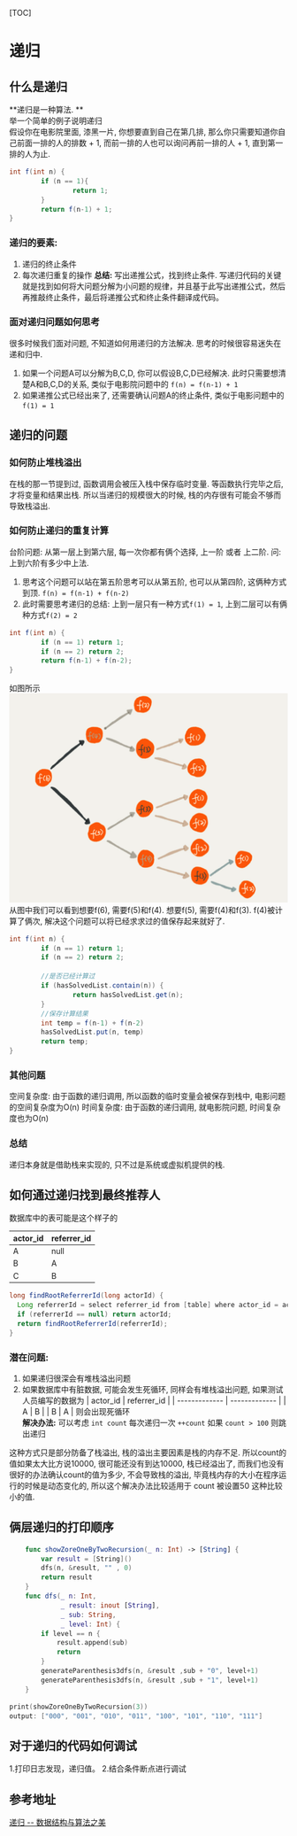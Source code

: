 [TOC]

# 递归

## 什么是递归
**递归是一种算法. **  
举一个简单的例子说明递归  
假设你在电影院里面, 漆黑一片, 你想要直到自己在第几排, 那么你只需要知道你自己前面一排的人的排数 + 1, 而前一排的人也可以询问再前一排的人 + 1, 直到第一排的人为止.   

```java
int f(int n) {
		if (n == 1){
				return 1;
		}
		return f(n-1) + 1;
}
```

### 递归的要素:

1. 递归的终止条件
2. 每次递归重复的操作
**总结:** 写出递推公式，找到终止条件. 
写递归代码的关键就是找到如何将大问题分解为小问题的规律，并且基于此写出递推公式，然后再推敲终止条件，最后将递推公式和终止条件翻译成代码。

### 面对递归问题如何思考
很多时候我们面对问题, 不知道如何用递归的方法解决. 思考的时候很容易迷失在递和归中.

1. 如果一个问题A可以分解为B,C,D, 你可以假设B,C,D已经解决. 此时只需要想清楚A和B,C,D的关系, 类似于电影院问题中的 `f(n) = f(n-1) + 1`
2. 如果递推公式已经出来了, 还需要确认问题A的终止条件, 类似于电影问题中的 `f(1) = 1`

## 递归的问题
### 如何防止堆栈溢出
在栈的那一节提到过, 函数调用会被压入栈中保存临时变量. 等函数执行完毕之后, 才将变量和结果出栈. 所以当递归的规模很大的时候, 栈的内存很有可能会不够而导致栈溢出. 

### 如何防止递归的重复计算
台阶问题: 从第一层上到第六层, 每一次你都有俩个选择, 上一阶 或者 上二阶. 问:上到六阶有多少中上法.

1. 思考这个问题可以站在第五阶思考可以从第五阶, 也可以从第四阶, 这俩种方式到顶. `f(n) = f(n-1) + f(n-2)`
2. 此时需要思考递归的总结: 上到一层只有一种方式`f(1) = 1`, 上到二层可以有俩种方式`f(2) = 2`
```java
int f(int n) {
		if (n == 1) return 1;
		if (n == 2) return 2;
		return f(n-1) + f(n-2);
}
```
如图所示
![image](../images/recursion.png)
从图中我们可以看到想要f(6), 需要f(5)和f(4). 想要f(5), 需要f(4)和f(3).  f(4)被计算了俩次, 解决这个问题可以将已经求求过的值保存起来就好了.

```java
int f(int n) {
		if (n == 1) return 1;
		if (n == 2) return 2;
		
		//是否已经计算过
		if (hasSolvedList.contain(n)) {
				return hasSolvedList.get(n);
		}
		//保存计算结果
		int temp = f(n-1) + f(n-2)
		hasSolvedList.put(n, temp)
		return temp;
}
```

### 其他问题
空间复杂度: 由于函数的递归调用, 所以函数的临时变量会被保存到栈中, 电影问题的空间复杂度为O(n)
时间复杂度: 由于函数的递归调用, 就电影院问题, 时间复杂度也为O(n) 

### 总结
递归本身就是借助栈来实现的, 只不过是系统或虚拟机提供的栈.   

## 如何通过递归找到最终推荐人
数据库中的表可能是这个样子的  

| actor_id  | referrer_id |
| ------------- | ------------- |
| A  | null  |
| B  | A  |
| C  | B  |
```java
long findRootReferrerId(long actorId) {
  Long referrerId = select referrer_id from [table] where actor_id = actorId;
  if (referrerId == null) return actorId;
  return findRootReferrerId(referrerId);
}
```
### 潜在问题:

1. 如果递归很深会有堆栈溢出问题  
2. 如果数据库中有脏数据, 可能会发生死循环, 同样会有堆栈溢出问题, 如果测试人员编写的数据为 
| actor_id  | referrer_id |
| ------------- | ------------- |
| A  | B  |
| B  | A  |
则会出现死循环  
**解决办法:** 可以考虑 `int count` 每次递归一次 `++count` 如果 `count > 100` 则跳出递归

这种方式只是部分防备了栈溢出, 栈的溢出主要因素是栈的内存不足. 所以count的值如果太大比方说10000, 很可能还没有到达10000, 栈已经溢出了, 而我们也没有很好的办法确认count的值为多少, 不会导致栈的溢出, 毕竟栈内存的大小在程序运行的时候是动态变化的, 所以这个解决办法比较适用于 count 被设置50 这种比较小的值. 

## 俩层递归的打印顺序
```swift
    func showZoreOneByTwoRecursion(_ n: Int) -> [String] {
        var result = [String]()
        dfs(n, &result, "" , 0)
        return result
    }
    func dfs(_ n: Int,
             _ result: inout [String],
             _ sub: String,
             _ level: Int) {
        if level == n {
            result.append(sub)
            return
        }
        generateParenthesis3dfs(n, &result ,sub + "0", level+1)
        generateParenthesis3dfs(n, &result ,sub + "1", level+1)
    }
```
```swift
print(showZoreOneByTwoRecursion(3))
output: ["000", "001", "010", "011", "100", "101", "110", "111"]
```

## 对于递归的代码如何调试
1.打印日志发现，递归值。
2.结合条件断点进行调试

## 参考地址
[递归 -- 数据结构与算法之美](https://time.geekbang.org/column/article/41440)
















